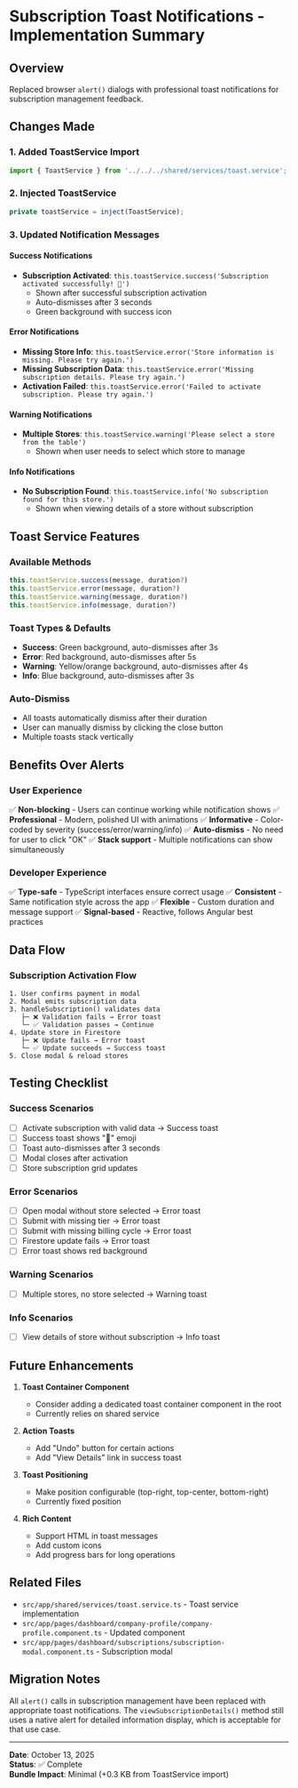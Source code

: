 # Subscription Toast Notifications - Implementation Summary

## Overview
Replaced browser `alert()` dialogs with professional toast notifications for subscription management feedback.

## Changes Made

### 1. **Added ToastService Import**
```typescript
import { ToastService } from '../../../shared/services/toast.service';
```

### 2. **Injected ToastService**
```typescript
private toastService = inject(ToastService);
```

### 3. **Updated Notification Messages**

#### Success Notifications
- **Subscription Activated**: `this.toastService.success('Subscription activated successfully! 🎉')`
  - Shown after successful subscription activation
  - Auto-dismisses after 3 seconds
  - Green background with success icon

#### Error Notifications
- **Missing Store Info**: `this.toastService.error('Store information is missing. Please try again.')`
- **Missing Subscription Data**: `this.toastService.error('Missing subscription details. Please try again.')`
- **Activation Failed**: `this.toastService.error('Failed to activate subscription. Please try again.')`

#### Warning Notifications
- **Multiple Stores**: `this.toastService.warning('Please select a store from the table')`
  - Shown when user needs to select which store to manage

#### Info Notifications
- **No Subscription Found**: `this.toastService.info('No subscription found for this store.')`
  - Shown when viewing details of a store without subscription

## Toast Service Features

### Available Methods
```typescript
this.toastService.success(message, duration?)
this.toastService.error(message, duration?)
this.toastService.warning(message, duration?)
this.toastService.info(message, duration?)
```

### Toast Types & Defaults
- **Success**: Green background, auto-dismisses after 3s
- **Error**: Red background, auto-dismisses after 5s
- **Warning**: Yellow/orange background, auto-dismisses after 4s
- **Info**: Blue background, auto-dismisses after 3s

### Auto-Dismiss
- All toasts automatically dismiss after their duration
- User can manually dismiss by clicking the close button
- Multiple toasts stack vertically

## Benefits Over Alerts

### User Experience
✅ **Non-blocking** - Users can continue working while notification shows
✅ **Professional** - Modern, polished UI with animations
✅ **Informative** - Color-coded by severity (success/error/warning/info)
✅ **Auto-dismiss** - No need for user to click "OK"
✅ **Stack support** - Multiple notifications can show simultaneously

### Developer Experience
✅ **Type-safe** - TypeScript interfaces ensure correct usage
✅ **Consistent** - Same notification style across the app
✅ **Flexible** - Custom duration and message support
✅ **Signal-based** - Reactive, follows Angular best practices

## Data Flow

### Subscription Activation Flow
```
1. User confirms payment in modal
2. Modal emits subscription data
3. handleSubscription() validates data
   ├─ ❌ Validation fails → Error toast
   └─ ✅ Validation passes → Continue
4. Update store in Firestore
   ├─ ❌ Update fails → Error toast
   └─ ✅ Update succeeds → Success toast
5. Close modal & reload stores
```

## Testing Checklist

### Success Scenarios
- [ ] Activate subscription with valid data → Success toast
- [ ] Success toast shows "🎉" emoji
- [ ] Toast auto-dismisses after 3 seconds
- [ ] Modal closes after activation
- [ ] Store subscription grid updates

### Error Scenarios
- [ ] Open modal without store selected → Error toast
- [ ] Submit with missing tier → Error toast
- [ ] Submit with missing billing cycle → Error toast
- [ ] Firestore update fails → Error toast
- [ ] Error toast shows red background

### Warning Scenarios
- [ ] Multiple stores, no store selected → Warning toast

### Info Scenarios
- [ ] View details of store without subscription → Info toast

## Future Enhancements

1. **Toast Container Component**
   - Consider adding a dedicated toast container component in the root
   - Currently relies on shared service

2. **Action Toasts**
   - Add "Undo" button for certain actions
   - Add "View Details" link in success toast

3. **Toast Positioning**
   - Make position configurable (top-right, top-center, bottom-right)
   - Currently fixed position

4. **Rich Content**
   - Support HTML in toast messages
   - Add custom icons
   - Add progress bars for long operations

## Related Files
- `src/app/shared/services/toast.service.ts` - Toast service implementation
- `src/app/pages/dashboard/company-profile/company-profile.component.ts` - Updated component
- `src/app/pages/dashboard/subscriptions/subscription-modal.component.ts` - Subscription modal

## Migration Notes
All `alert()` calls in subscription management have been replaced with appropriate toast notifications. The `viewSubscriptionDetails()` method still uses a native alert for detailed information display, which is acceptable for that use case.

---
**Date**: October 13, 2025  
**Status**: ✅ Complete  
**Bundle Impact**: Minimal (+0.3 KB from ToastService import)
